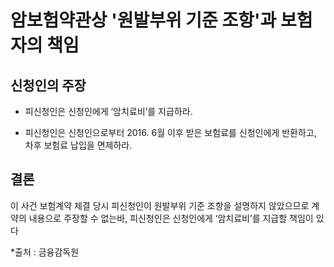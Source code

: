 # 암보험약관상 '원발부위 기준 조항'과 보험자의 책임

## 신청인의 주장

* 피신청인은 신청인에게 ‘암치료비’를 지급하라.

* 피신청인은 신청인으로부터 2016. 6월 이후 받은 보험료를 신청인에게 반환하고, 차후 보험료 납입을 면제하라.


## 결론

이 사건 보험계약 체결 당시 피신청인이 원발부위 기준 조항을 설명하지 않았으므로 계약의 내용으로 주장할 수 없는바, 피신청인은 신청인에게 ‘암치료비’를 지급할 책임이 있다


*출처 : 금융감독원